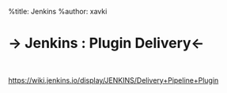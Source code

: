 %title: Jenkins
%author: xavki

-> Jenkins : Plugin Delivery<-
========


<br>


https://wiki.jenkins.io/display/JENKINS/Delivery+Pipeline+Plugin

